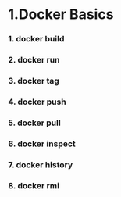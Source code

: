 # 1.Docker Basics

### 1. docker build
### 2. docker run
### 3. docker tag
### 4. docker push
### 5. docker pull
### 6. docker inspect
### 7. docker history
### 8. docker rmi

